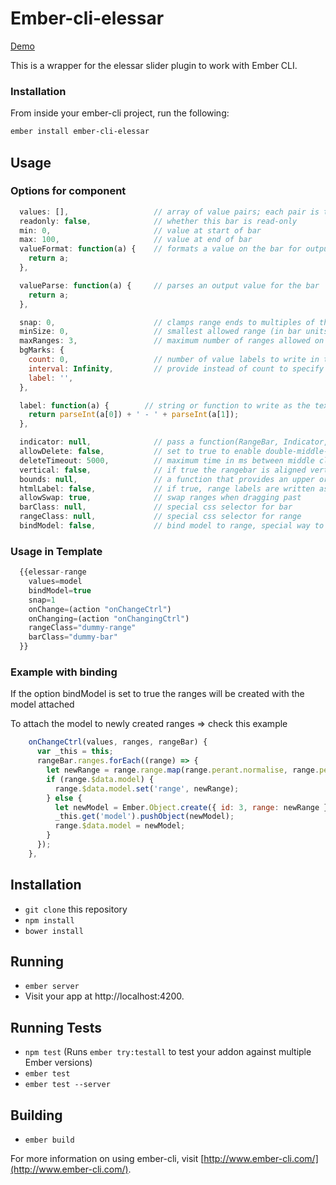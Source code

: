 # Ember-cli-elessar

[Demo](http://ejthan.github.io/ember-cli-elessar/)

This is a wrapper for the elessar slider plugin to work with Ember CLI.

### Installation

From inside your ember-cli project, run the following:

```bash
ember install ember-cli-elessar
```

## Usage

### Options for component

```javascript
  values: [],                   // array of value pairs; each pair is the min and max of the range it creates
  readonly: false,              // whether this bar is read-only
  min: 0,                       // value at start of bar
  max: 100,                     // value at end of bar
  valueFormat: function(a) {    // formats a value on the bar for output
    return a;
  },

  valueParse: function(a) {     // parses an output value for the bar
    return a;
  },

  snap: 0,                      // clamps range ends to multiples of this value (in bar units)
  minSize: 0,                   // smallest allowed range (in bar units)
  maxRanges: 3,                 // maximum number of ranges allowed on the bar
  bgMarks: {
    count: 0,                   // number of value labels to write in the background of the bar
    interval: Infinity,         // provide instead of count to specify the space between labels
    label: '',
  },

  label: function(a) {        // string or function to write as the text of a label. functions are called with normalised values.
    return parseInt(a[0]) + ' - ' + parseInt(a[1]);
  },

  indicator: null,              // pass a function(RangeBar, Indicator, Function?) Value to calculate where to put a current indicator, calling the function whenever you want the position to be recalculated
  allowDelete: false,           // set to true to enable double-middle-click-to-delete
  deleteTimeout: 5000,          // maximum time in ms between middle clicks
  vertical: false,              // if true the rangebar is aligned vertically, and given the class elessar-vertical
  bounds: null,                 // a function that provides an upper or lower bound when a range is being dragged. call with the range that is being moved, should return an object with an upper or lower key
  htmlLabel: false,             // if true, range labels are written as html
  allowSwap: true,              // swap ranges when dragging past
  barClass: null,               // special css selector for bar
  rangeClass: null,             // special css selector for range
  bindModel: false,             // bind model to range, special way to add ranges (manual)
```

### Usage in Template

```javascript
  {{elessar-range
    values=model
    bindModel=true
    snap=1
    onChange=(action "onChangeCtrl")
    onChanging=(action "onChangingCtrl")
    rangeClass="dummy-range"
    barClass="dummy-bar"
  }}
```

### Example with binding

If the option bindModel is set to true the ranges will be created with the model attached

To attach the model to newly created ranges => check this example
```javascript
    onChangeCtrl(values, ranges, rangeBar) {
      var _this = this;
      rangeBar.ranges.forEach((range) => {
        let newRange = range.range.map(range.perant.normalise, range.perant);
        if (range.$data.model) {
          range.$data.model.set('range', newRange);
        } else {
          let newModel = Ember.Object.create({ id: 3, range: newRange });
          _this.get('model').pushObject(newModel);
          range.$data.model = newModel;
        }
      });
    },
```

## Installation

* `git clone` this repository
* `npm install`
* `bower install`

## Running

* `ember server`
* Visit your app at http://localhost:4200.

## Running Tests

* `npm test` (Runs `ember try:testall` to test your addon against multiple Ember versions)
* `ember test`
* `ember test --server`

## Building

* `ember build`

For more information on using ember-cli, visit [http://www.ember-cli.com/](http://www.ember-cli.com/).
